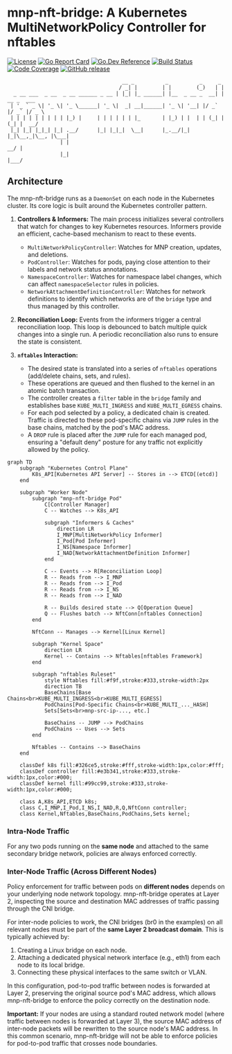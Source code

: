 # mnp-nft-bridge: A Kubernetes MultiNetworkPolicy Controller for nftables

[![License](https://img.shields.io/badge/License-Apache_2.0-blue.svg)](https://opensource.org/licenses/Apache-2.0)
[![Go Report Card](https://goreportcard.com/badge/github.com/kubevirt-manager/mnp-nft-bridge)](https://goreportcard.com/report/github.com/kubevirt-manager/mnp-nft-bridge)
[![Go.Dev Reference](https://img.shields.io/badge/go.dev-reference-007d9c?logo=go&logoColor=white)](https://pkg.go.dev/github.com/kubevirt-manager/mnp-nft-bridge)
[![Build Status](https://img.shields.io/badge/build-passing-brightgreen)](#)
[![Code Coverage](https://img.shields.io/badge/coverage-85%25-brightgreen)](#)
[![GitHub release](https://img.shields.io/github/v/release/kubevirt-manager/mnp-nft-bridge)](https://github.com/kubevirt-manager/mnp-nft-bridge/releases)

```text
                                     __ _          _          _     _
                                    / _| |        | |        (_)   | |
  _ __ ___  _ __  _ __ ______ _ __ | |_| |_ ______| |__  _ __ _  __| | __ _  ___
 | '_ ` _ \| '_ \| '_ \______| '_ \|  _| __|______| '_ \| '__| |/ _` |/ _` |/ _ \
 | | | | | | | | | |_) |     | | | | | | |_       | |_) | |  | | (_| | (_| |  __/
 |_| |_| |_|_| |_| .__/      |_| |_|_|  \__|      |_.__/|_|  |_|\__,_|\__, |\___|
                 | |                                                   __/ |
                 |_|                                                  |___/
```

## Architecture

The mnp-nft-bridge runs as a `DaemonSet` on each node in the Kubernetes cluster. Its core logic is built around the Kubernetes controller pattern.

1.  **Controllers & Informers:** The main process initializes several controllers that watch for changes to key Kubernetes resources. Informers provide an efficient, cache-based mechanism to react to these events.
    -   `MultiNetworkPolicyController`: Watches for MNP creation, updates, and deletions.
    -   `PodController`: Watches for pods, paying close attention to their labels and network status annotations.
    -   `NamespaceController`: Watches for namespace label changes, which can affect `namespaceSelector` rules in policies.
    -   `NetworkAttachmentDefinitionController`: Watches for network definitions to identify which networks are of the `bridge` type and thus managed by this controller.

2.  **Reconciliation Loop:** Events from the informers trigger a central reconciliation loop. This loop is debounced to batch multiple quick changes into a single run. A periodic reconciliation also runs to ensure the state is consistent.

3.  **`nftables` Interaction:**
    *   The desired state is translated into a series of `nftables` operations (add/delete chains, sets, and rules).
    *   These operations are queued and then flushed to the kernel in an atomic batch transaction.
    *   The controller creates a `filter` table in the `bridge` family and establishes base `KUBE_MULTI_INGRESS` and `KUBE_MULTI_EGRESS` chains.
    *   For each pod selected by a policy, a dedicated chain is created. Traffic is directed to these pod-specific chains via `JUMP` rules in the base chains, matched by the pod's MAC address.
    *   A `DROP` rule is placed after the `JUMP` rule for each managed pod, ensuring a \"default deny\" posture for any traffic not explicitly allowed by the policy.

```mermaid
graph TD
    subgraph "Kubernetes Control Plane"
        K8s_API[Kubernetes API Server] -- Stores in --> ETCD[(etcd)]
    end

    subgraph "Worker Node"
        subgraph "mnp-nft-bridge Pod"
            C[Controller Manager]
            C -- Watches --> K8s_API
            
            subgraph "Informers & Caches"
                direction LR
                I_MNP[MultiNetworkPolicy Informer]
                I_Pod[Pod Informer]
                I_NS[Namespace Informer]
                I_NAD[NetworkAttachmentDefinition Informer]
            end

            C -- Events --> R[Reconciliation Loop]
            R -- Reads from --> I_MNP
            R -- Reads from --> I_Pod
            R -- Reads from --> I_NS
            R -- Reads from --> I_NAD
            
            R -- Builds desired state --> Q[Operation Queue]
            Q -- Flushes batch --> NftConn[nftables Connection]
        end

        NftConn -- Manages --> Kernel[Linux Kernel]
        
        subgraph "Kernel Space"
            direction LR
            Kernel -- Contains --> Nftables[nftables Framework]
        end
        
        subgraph "nftables Ruleset"
            style Nftables fill:#f9f,stroke:#333,stroke-width:2px
            direction TB
            BaseChains[Base Chains<br>KUBE_MULTI_INGRESS<br>KUBE_MULTI_EGRESS]
            PodChains[Pod-Specific Chains<br>KUBE_MULTI_..._HASH]
            Sets[Sets<br>mnp-src-ip-..., etc.]
            
            BaseChains -- JUMP --> PodChains
            PodChains -- Uses --> Sets
        end
        
        Nftables -- Contains --> BaseChains
    end

    classDef k8s fill:#326ce5,stroke:#fff,stroke-width:1px,color:#fff;
    classDef controller fill:#e3b341,stroke:#333,stroke-width:1px,color:#000;
    classDef kernel fill:#99cc99,stroke:#333,stroke-width:1px,color:#000;
    
    class A,K8s_API,ETCD k8s;
    class C,I_MNP,I_Pod,I_NS,I_NAD,R,Q,NftConn controller;
    class Kernel,Nftables,BaseChains,PodChains,Sets kernel;
```

### Intra-Node Traffic
For any two pods running on the **same node** and attached to the same secondary bridge network, policies are always enforced correctly.
  
### Inter-Node Traffic (Across Different Nodes)  
Policy enforcement for traffic between pods on **different nodes** depends on your underlying node network topology. mnp-nft-bridge operates at Layer 2, inspecting the source and destination MAC addresses of traffic passing through the CNI bridge.

For inter-node policies to work, the CNI bridges (br0 in the examples) on all relevant nodes must be part of the **same Layer 2 broadcast domain**. This is typically achieved by:

1. Creating a Linux bridge on each node.
2. Attaching a dedicated physical network interface (e.g., eth1) from each node to its local bridge.
3. Connecting these physical interfaces to the same switch or VLAN.  
  
In this configuration, pod-to-pod traffic between nodes is forwarded at Layer 2, preserving the original source pod's MAC address, which allows mnp-nft-bridge to enforce the policy correctly on the destination node.

**Important:** If your nodes are using a standard routed network model (where traffic between nodes is forwarded at Layer 3), the source MAC address of inter-node packets will be rewritten to the source node's MAC address. In this common scenario, mnp-nft-bridge will not be able to enforce policies for pod-to-pod traffic that crosses node boundaries.

